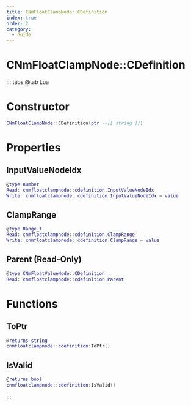 ```yaml
---
title: CNmFloatClampNode::CDefinition
index: true
order: 2
category:
  - Guide
---
```


# CNmFloatClampNode::CDefinition

::: tabs
@tab Lua
# Constructor
```lua
CNmFloatClampNode::CDefinition(ptr --[[ string ]])
```
# Properties
## InputValueNodeIdx 
```lua
@type number
Read: cnmfloatclampnode::cdefinition.InputValueNodeIdx
Write: cnmfloatclampnode::cdefinition.InputValueNodeIdx = value
```
## ClampRange 
```lua
@type Range_t
Read: cnmfloatclampnode::cdefinition.ClampRange
Write: cnmfloatclampnode::cdefinition.ClampRange = value
```
## Parent (Read-Only)
```lua
@type CNmFloatValueNode::CDefinition
Read: cnmfloatclampnode::cdefinition.Parent
```
# Functions
## ToPtr
```lua
@returns string
cnmfloatclampnode::cdefinition:ToPtr()
```
## IsValid
```lua
@returns bool
cnmfloatclampnode::cdefinition:IsValid()
```

:::
